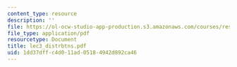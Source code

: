 ```yaml
---
content_type: resource
description: ''
file: https://ol-ocw-studio-app-production.s3.amazonaws.com/courses/res-9-0002-statistics-and-visualization-for-data-analysis-and-inference-january-iap-2009/1dd37dffc4d011ad05184942d892ca46_lec3_distrbtns.pdf
file_type: application/pdf
resourcetype: Document
title: lec3_distrbtns.pdf
uid: 1dd37dff-c4d0-11ad-0518-4942d892ca46
---
```

